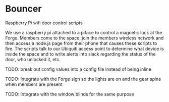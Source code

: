 # Bouncer
Raspberry Pi wifi door control scripts

We use a raspberry pi attached to a piface to control a magnetic lock at the Forge.  Members come to the space, join the members wireless network and then access a node.js page from their phone that causes these scripts to fire.  The scripts talk to our Ubiquiti access point to determine what device is inside the space and to write alerts into slack regarding the status of the door, who unlocked it, etc. 

TODO: break out config values into a config file instead of being inline

TODO: Integrate with the Forge sign so the lights are on and the gear spins when members are present

TODO: Integrate with the window blinds for the same purpose

